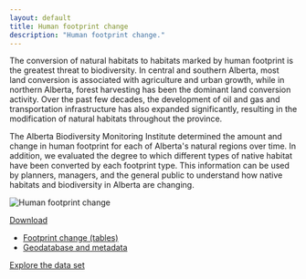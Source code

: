 ```yaml
---
layout: default
title: Human footprint change
description: "Human footprint change."
---
```


The conversion of natural habitats to habitats marked by
human footprint is the greatest threat to biodiversity.
In central and southern Alberta, most land conversion
is associated with agriculture and urban growth, while
in northern Alberta, forest harvesting has been the
dominant land conversion activity. Over the past few
decades, the development of oil and gas and transportation
infrastructure has also expanded significantly, resulting
in the modification of natural habitats throughout the
province.

The Alberta Biodiversity Monitoring Institute determined the amount
and change in human footprint for each of Alberta's
natural regions over time. In addition, we evaluated the
degree to which different types of native habitat have been
converted by each footprint type. This information can
be used by planners, managers, and the general public to
understand how native habitats and biodiversity in Alberta
are changing.

<div class="row">

<div class="col-6 col-sm-6 col-lg-6">
<img src="{{ site.contents }}/habitat/footprint-change/HFchange.png" class="img-responsive" alt="Human footprint change">
</div>
<div class="col-6 col-sm-6 col-lg-6">

<p>
<div class="btn-group">
  <a href="#" class="btn btn-primary dropdown-toggle" data-toggle="dropdown" aria-expanded="false">Download <i class="fa fa-download"></i></a>
  <ul class="dropdown-menu">
    <li><a href="{{ site.ftproot }}/habitat/footprint-change/veghf3x7.zip" download>Footprint change (tables)</a></li>
    <li><a href="http://abmi.ca/home/data/gis-data/3X7-Photoplot-Land-Cover-Dataset.html?scroll=true" download>Geodatabase and metadata</a></li>
  </ul>
</div>
</p>

<p>
<a href="http://sc-dev.abmi.ca/ocpu/library/footprintchange/www/" class="btn btn-primary" target="_blank">Explore the data set <i class="fa fa-external-link-square"></i></a>
</p>

</div>
</div>